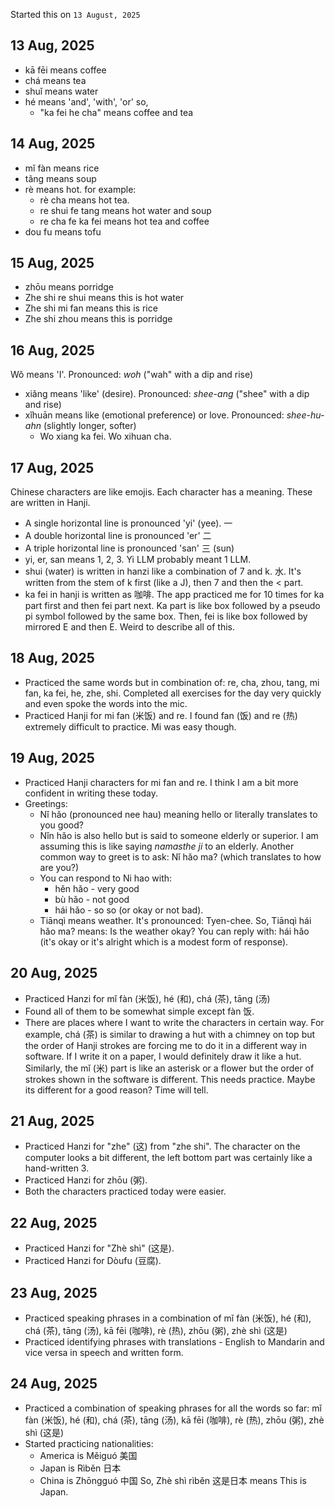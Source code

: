 Started this on `13 August, 2025`

13 Aug, 2025
--------------
* kā fēi means coffee
* chá means tea
* shuǐ means water
* hé means 'and', 'with', 'or' so, 
	* "ka fei he cha" means coffee and tea

14 Aug, 2025
--------------
* mǐ fàn means rice
* tãng means soup
* rè means hot. for example: 
	* rè cha means hot tea. 
	* re shui fe tang means hot water and soup
	* re cha fe ka fei means hot tea and coffee
* dou fu means tofu

15 Aug, 2025
--------------
* zhōu means porridge
* Zhe shi re shui means this is hot water 
* Zhe shi mi fan means this is rice
* Zhe shi zhou means this is porridge

16 Aug, 2025
-------------------
Wǒ means 'I'.  Pronounced: _woh_ ("wah" with a dip and rise)
* xiǎng means 'like' (desire). Pronounced: _shee-ang_ ("shee" with a dip and rise)
* xǐhuān means like (emotional preference) or love. Pronounced: _shee-hu-ahn_ (slightly longer, softer)
	* Wo xiang ka fei. Wo xihuan cha.

17 Aug, 2025
-------------------
Chinese characters are like emojis. Each character has a meaning. These are written in Hanji.
* A single horizontal line is pronounced 'yi' (yee). 一 
* A double horizontal line is pronounced 'er' 二
* A triple horizontal line is pronounced 'san'  三 (sun)
* yi, er, san means 1, 2, 3. Yi LLM probably meant 1 LLM.
* shui (water) is written in hanzi like a combination of 7 and k. 水. It's written from the stem of k first (like a J), then 7 and then the < part.
* ka fei in hanji is written as 咖啡. The app practiced me for 10 times for ka part first and then fei part next. Ka part is like box followed by a pseudo pi symbol followed by the same box. Then, fei is like box followed by mirrored E and then E. Weird to describe all of this.

18 Aug, 2025
-------------------
* Practiced the same words but in combination of: re, cha, zhou, tang, mi fan, ka fei, he, zhe, shi. Completed all exercises for the day very quickly and even spoke the words into the mic.
* Practiced Hanji for mi fan (米饭) and re. I found fan (饭) and re (热) extremely difficult to practice. Mi was easy though.

19 Aug, 2025
-------------------
* Practiced Hanji characters for mi fan and re. I think I am a bit more confident in writing these today.
* Greetings: 
	* Nǐ hǎo (pronounced nee hau) meaning hello or literally translates to you good?
	* Nǐn hǎo is also hello but is said to someone elderly or superior. I am assuming this is like saying _namasthe ji_ to an elderly. Another common way to greet is to ask: Nǐ hǎo ma? (which translates to how are you?)
	* You can respond to Ni hao with:
		* hěn hǎo - very good
		- bù hǎo - not good
		- hái hǎo - so so (or okay or not bad).
	* Tiānqì means weather. It's pronounced: Tyen-chee. So, Tiānqì hái hǎo ma? means: Is the weather okay? You can reply with: hái hǎo (it's okay or it's alright which is a modest form of response).

20 Aug, 2025
-------------------
* Practiced Hanzi for mǐ fàn (米饭), hé (和), chá (茶), tāng (汤)
* Found all of them to be somewhat simple except fàn 饭.
* There are places where I want to write the characters in certain way. For example, chá (茶) is similar to drawing a hut with a chimney on top but the order of Hanji strokes are forcing me to do it in a different way in software. If I write it on a paper, I would definitely draw it like a hut. Similarly, the mǐ (米) part is like an asterisk or a flower but the order of strokes shown in the software is different. This needs practice. Maybe its different for a good reason? Time will tell.

21 Aug, 2025
-------------------
* Practiced Hanzi for "zhe" (这) from "zhe shi". The character on the computer looks a bit different, the left bottom part was certainly like a hand-written 3.
* Practiced Hanzi for zhōu (粥). 
* Both the characters practiced today were easier.

22 Aug, 2025
-------------------
* Practiced Hanzi for "Zhè shì" (这是).
* Practiced Hanzi for Dòufu (豆腐).

23 Aug, 2025
-------------------
* Practiced speaking phrases in a combination of mǐ fàn (米饭), hé (和), chá (茶), tāng (汤), kā fēi (咖啡), rè (热), zhōu (粥), zhè shì (这是)
* Practiced identifying phrases with translations - English to Mandarin and vice versa in speech and written form.

24 Aug, 2025
-------------------
* Practiced a combination of speaking phrases for all the words so far: mǐ fàn (米饭), hé (和), chá (茶), tāng (汤), kā fēi (咖啡), rè (热), zhōu (粥), zhè shì (这是)
* Started practicing nationalities:
	* America is Měiguó 美国
	* Japan is Rìběn 日本
	* China is Zhōngguó 中国
So, Zhè shì rìběn 这是日本 means This is Japan.


